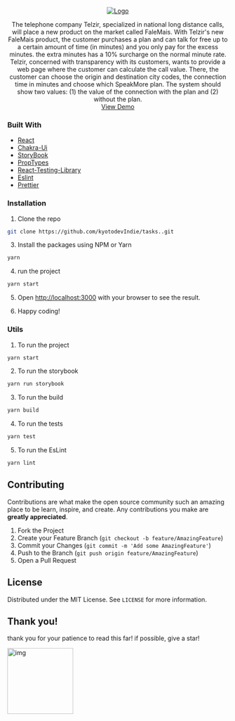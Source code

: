 <p align="center">
 <a href="https://github.com/kyotodevindie">
    <img src="/src/Assets/logo.svg" alt="Logo" >
  </a>
</p>
  <p align="center">
    The telephone company Telzir, specialized in national long distance calls, will place
a new product on the market called FaleMais.  With Telzir's new FaleMais product, the customer purchases a plan and can talk for free up to
a certain amount of time (in minutes) and you only pay for the excess minutes. the extra minutes
has a 10% surcharge on the normal minute rate. Telzir, concerned with transparency with its customers, wants to provide a
web page where the customer can calculate the call value. There, the customer can choose the
origin and destination city codes, the connection time in minutes and choose which
SpeakMore plan. The system should show two values: (1) the value of the connection with the plan and (2)
without the plan.
    <br />
    <a href="https://vialaser-challenge.vercel.app/">View Demo</a>
</p>

<!-- Prints -->

### Built With

- [React](https://pt-br.reactjs.org/)
- [Chakra-Ui](https://chakra-ui.com/)
- [StoryBook](https://storybook.js.org/)
- [PropTypes](https://www.npmjs.com/package/prop-types)
- [React-Testing-Library](https://testing-library.com/docs/react-testing-library/intro/)
- [Eslint](https://eslint.org/)
- [Prettier](https://prettier.io/)

### Installation

1. Clone the repo

```sh
git clone https://github.com/kyotodevIndie/tasks..git
```

3. Install the packages using NPM or Yarn

```sh
yarn
```
4. run the project

```sh
yarn start
```

5. Open [http://localhost:3000](http://localhost:3000) with your browser to see the result.

6. Happy coding!

### Utils

1. To run the project
```sh
yarn start
```
2. To run the storybook
```sh
yarn run storybook
```
3. To run the build
```sh
yarn build
```
4. To run the tests
```sh
yarn test
```
5. To run the EsLint 
```sh
yarn lint
```

## Contributing

Contributions are what make the open source community such an amazing place to be learn, inspire, and create. Any contributions you make are **greatly appreciated**.

1. Fork the Project
2. Create your Feature Branch (`git checkout -b feature/AmazingFeature`)
3. Commit your Changes (`git commit -m 'Add some AmazingFeature'`)
4. Push to the Branch (`git push origin feature/AmazingFeature`)
5. Open a Pull Request

<!-- LICENSE -->

## License

Distributed under the MIT License. See `LICENSE` for more information.

## Thank you!

   <p> 
    thank you for your patience to read this far! if possible, give a star!
   </p> 
   <img src="https://lh3.googleusercontent.com/pw/ACtC-3f0oIHIN5_S0Z72L0b3XQSkL9or6r0pgoyhyugqOA02f8lv1MaYY4aucAd1jTGbWl8-4mPviLlDiIN7frgGYWldM3x45yfi7BxCkfMFUm7NnClHQRIRw5QLFco123lsR0Kyp-uFuDdD9ZBVnqwxTywp=s512-no?authuser=0" alt="img" width="150" height="150">
